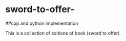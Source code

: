 # sword-to-offer-
##cpp and python implementation

This is a collection of soltions of book (sword to offer).

